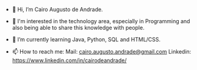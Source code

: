 - 👋 Hi, I’m Cairo Augusto de Andrade.

- 👀 I'm interested in the technology area, especially in Programming and also being able to share this knowledge with people.
- 🌱 I’m currently learning Java, Python, SQL and HTML/CSS.
- 📫 How to reach me:
     Mail: cairo.augusto.andrade@gmail.com
     Linkedin: https://www.linkedin.com/in/cairodeandrade/

<!---
CairoDeAndrade/CairoDeAndrade is a ✨ special ✨ repository because its `README.md` (this file) appears on your GitHub profile.
You can click the Preview link to take a look at your changes.
--->

